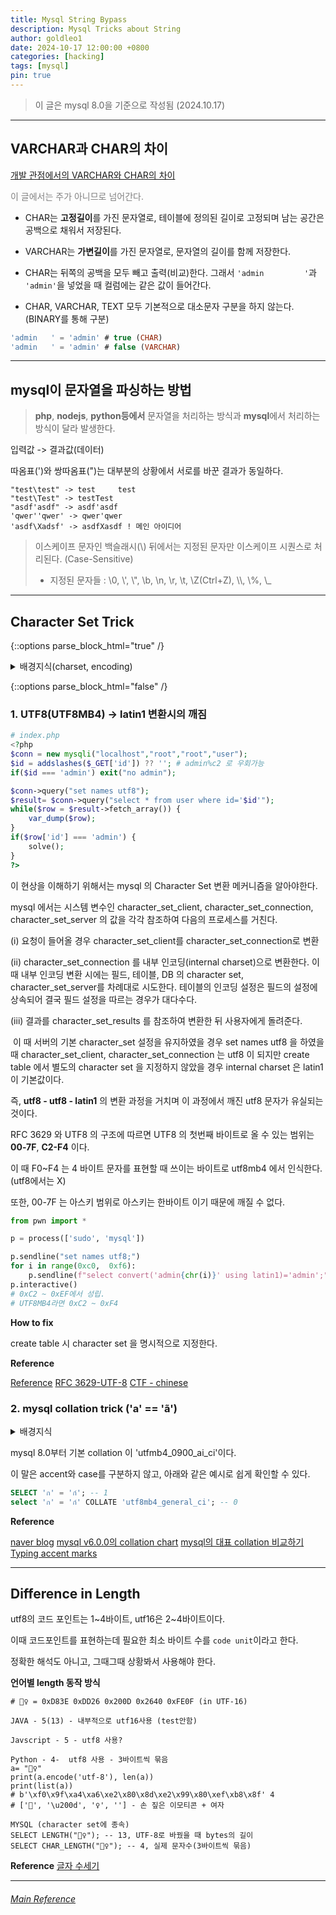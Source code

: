```yaml
---
title: Mysql String Bypass
description: Mysql Tricks about String
author: goldleo1
date: 2024-10-17 12:00:00 +0800
categories: [hacking]
tags: [mysql]
pin: true
---
```


> 이 글은 mysql 8.0을 기준으로 작성됨 (2024.10.17)

---

## VARCHAR과 CHAR의 차이

[개발 관점에서의 VARCHAR와 CHAR의 차이](https://medium.com/daangn/varchar-vs-text-230a718a22a1)

<span style="color: grey;">이 글에서는 주가 아니므로 넘어간다.<span>

- CHAR는 **고정길이**를 가진 문자열로, 테이블에 정의된 길이로 고정되며 남는 공간은 공백으로 채워서 저장된다.

- VARCHAR는 **가변길이**를 가진 문자열로, 문자열의 길이를 함께 저장한다.

- CHAR는 뒤쪽의 공백을 모두 빼고 출력(비교)한다. 그래서 `'admin     	'`과 `'admin'`을 넣었을 때 컬럼에는 같은 값이 들어간다.

- CHAR, VARCHAR, TEXT 모두 기본적으로 대소문자 구분을 하지 않는다. (BINARY를 통해 구분)

```sql
'admin   ' = 'admin' # true (CHAR)
'admin   ' = 'admin' # false (VARCHAR)
```

---

## mysql이 문자열을 파싱하는 방법

> **php**, **nodejs**, **python등에서** 문자열을 처리하는 방식과 **mysql**에서 처리하는 방식이 달라 발생한다.

입력값 -> 결과값(데이터)

따옴표(')와 쌍따옴표(")는 대부분의 상황에서 서로를 바꾼 결과가 동일하다.

```
"test\test" -> test	    test
"test\Test" -> testTest
"asdf'asdf" -> asdf'asdf
'qwer''qwer' -> qwer'qwer
'asdf\Xadsf' -> asdfXasdf ! 메인 아이디어
```

> 이스케이프 문자인 백슬래시(\\) 뒤에서는 지정된 문자만 이스케이프 시퀀스로 처리된다. (Case-Sensitive)
>
> - 지정된 문자들 : \0, \\', \\", \b, \n, \r, \t, \Z(Ctrl+Z), \\\\, \\%, \\\_

---

## Character Set Trick

{::options parse_block_html="true" /}

<details>
<summary markdown="span">배경지식(charset, encoding)</summary>

> **Character set** : 사용하는 언어를 표현하기 위한 문자들의 집합을 의미.
>
> **Encoding** : Character Set을 컴퓨터가 이해할 수 있는 바이트와 매핑해 주는 것

- 유니코드(Unicode) : 전 세계의 모든 문자를 다루도록 설계된 표준 문자 전산 처리 방식

- **utf8** 인코딩 : 가변 길이 유니코드 인코딩 (U+000000~U+10FFFF까지 할당됨)

> 구조 : 표식비트(0, 110, 1110, 11110) + 데이터 비트

1. 0~127은 아스키 코드와 완벽한 호환성을 지닌다.

2. 추가예정

```sql
SHOW character set; # 사용 가능한 캐릭터셋 확인
--> latin1(default), euckr, utf8, utf8mb4 (2byte 이상)

status
/*
Server characterset: latin1
Db characterset: latin1
Client characterset: utf8
Conn. characterset: utf8
*/

CREATE DATABASE `utf8db` DEFAULT CHARACTER SET utf8 COLLATE utf8_general_ci;
ALTER DATABASE `utf8db` DEFAULT CHARACTER SET utf8;
SELECT schema_name, default_character_set_name FROM information_schema.schemata;

CREATE TABLE `utf8table` (id int , name varchar(10)) DEFAULT CHARSET=utf8 ;
SELECT table_name , table_collation FROM information_schema.tables WHERE table_schema = 'information_schema' AND table_name = 'utf8table';

set names euckr; # 세션레벨(=임시)로 변경
```

Reference

[UTF-8](https://ko.wikipedia.org/wiki/UTF-8)

[MySQL character set - 티스토리](https://bstar36.tistory.com/307)

[Document](https://dev.mysql.com/doc/refman/8.4/en/charset.html)

</details>

{::options parse_block_html="false" /}

### 1. UTF8(UTF8MB4) -> latin1 변환시의 깨짐

```php
# index.php
<?php
$conn = new mysqli("localhost","root","root","user");
$id = addslashes($_GET['id']) ?? ''; # admin%c2 로 우회가능
if($id === 'admin') exit("no admin");

$conn->query("set names utf8");
$result= $conn->query("select * from user where id='$id'");
while($row = $result->fetch_array()) {
	var_dump($row);
}
if($row['id'] === 'admin') {
    solve();
}
?>
```

이 현상을 이해하기 위해서는 mysql 의 Character Set 변환 메커니즘을 알아야한다.

mysql 에서는 시스템 변수인 character_set_client, character_set_connection, character_set_server 의 값을 각각 참조하여 다음의 프로세스를 거친다.

(i) 요청이 들어올 경우 character_set_client를 character_set_connection로 변환

(ii) character_set_connection 를 내부 인코딩(internal charset)으로 변환한다.
이 때 내부 인코딩 변환 시에는 필드, 테이블, DB 의 character set, character_set_server를 차례대로 시도한다. 테이블의 인코딩 설정은 필드의 설정에 상속되어 결국 필드 설정을 따르는 경우가 대다수다.

(iii) 결과를 character_set_results 를 참조하여 변환한 뒤 사용자에게 돌려준다.

​
이 때 서버의 기본 character_set 설정을 유지하였을 경우 set names utf8 을 하였을 때 character_set_client, character_set_connection 는 utf8 이 되지만 create table 에서 별도의 character set 을 지정하지 않았을 경우 internal charset 은 latin1 이 기본값이다.

즉, **utf8 - utf8 - latin1** 의 변환 과정을 거치며 이 과정에서 깨진 utf8 문자가 유실되는 것이다.​

RFC 3629 와 UTF8 의 구조에 따르면 UTF8 의 첫번째 바이트로 올 수 있는 범위는 **00-7F**, **C2-F4** 이다.

이 때 F0~F4 는 4 바이트 문자를 표현할 때 쓰이는 바이트로 utf8mb4 에서 인식한다. (utf8에서는 X)

또한, 00-7F 는 아스키 범위로 아스키는 한바이트 이기 때문에 깨질 수 없다.

```py
from pwn import *

p = process(['sudo', 'mysql'])

p.sendline("set names utf8;")
for i in range(0xc0,  0xf6):
    p.sendline(f"select convert('admin{chr(i)}' using latin1)='admin';")
p.interactive()
# 0xC2 ~ 0xEF에서 성립.
# UTF8MB4라면 0xC2 ~ 0xF4
```

**How to fix**

create table 시 character set 을 명시적으로 지정한다.

**Reference**

[Reference](https://blog.naver.com/dmbs335/221752512984)
[RFC 3629-UTF-8](https://datatracker.ietf.org/doc/html/rfc3629)
[CTF - chinese](https://paper.seebug.org/267/)

### 2. mysql collation trick ('a' == 'ã')

<details>
<summary markdown="span">배경지식</summary>

[단어장] collation : 정보 수집 분석

collation : 정해진 인코딩을 바탕으로 글자끼리 어떻게 비교할지 정의해 놓은 규칙

```
utf8mb4_0900_ai_ci # 기본 collation
- utf8mb4 : 캐릭터셋 매핑 (mb4 : 4byte 지원), 바로 이어서 지역 및 언어를 나타내는 단어로 세분화되기도 함
- 0900 : version-9.0.0 UCA 표준을 따름
- ai : accent insensitive (이전버전에서는 악센트 구분이 안되었으며 MySQL 8.0 부터 추가됨)
- ci : case insensitive (대소문자 구분하지 않음)
```

```sql
select 'ก์' COLLATE 'utf8mb4_general_ci'; # COLLATE 키워드를 통해 collation을 지정할 수 있다.
```

</details>

mysql 8.0부터 기본 collation 이 'utfmb4_0900_ai_ci'이다.

이 말은 accent와 case를 구분하지 않고, 아래와 같은 예시로 쉽게 확인할 수 있다.

```sql
SELECT 'ก' = 'ก์'; -- 1
select 'ก' = 'ก์' COLLATE 'utf8mb4_general_ci'; -- 0
```

**Reference**

[naver blog](https://blog.naver.com/sory1008/223071678680)
[mysql v6.0.0의 collation chart](https://collation-charts.org/mysql60/)
[mysql의 대표 collation 비교하기](https://juneyr.dev/mysql-collation)
[Typing accent marks](https://ipa.typeit.org/)

---

## Difference in Length

utf8의 코드 포인트는 1\~4바이트, utf16은 2\~4바이트이다.

이때 코드포인트를 표현하는데 필요한 최소 바이트 수를 `code unit`이라고 한다.

정확한 해석도 아니고, 그때그때 상황봐서 사용해야 한다.

**언어별 length 동작 방식**

```
# 🤦‍♀️ = 0xD83E 0xDD26 0x200D 0x2640 0xFE0F (in UTF-16)

JAVA - 5(13) - 내부적으로 utf16사용 (test안함)

Javscript - 5 - utf8 사용?

Python - 4-  utf8 사용 - 3바이트씩 묶음
a= "🤦‍♀️"
print(a.encode('utf-8'), len(a))
print(list(a))
# b'\xf0\x9f\xa4\xa6\xe2\x80\x8d\xe2\x99\x80\xef\xb8\x8f' 4
# ['🤦', '\u200d', '♀', '️'] - 손 짚은 이모티콘 + 여자

MYSQL (character set에 종속)
SELECT LENGTH("🤦‍♀️"); -- 13, UTF-8로 바꿨을 때 bytes의 길이
SELECT CHAR_LENGTH("🤦‍♀️"); -- 4, 실제 문자수(3바이트씩 묶음)
```

**Reference**
[글자 수세기](https://juneyr.dev/counting-character)

---

###### [Main Reference](https://blog.naver.com/dmbs335/221752512984)
